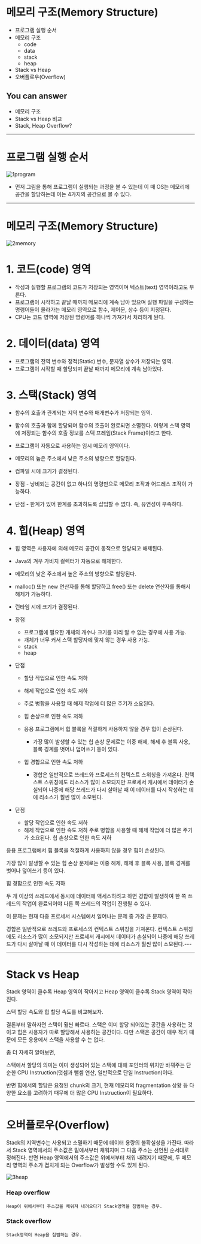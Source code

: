 # 메모리 구조(Memory Structure)
- 프로그램 실행 순서
- 메모리 구조
    - code
    - data
    - stack
    - heap
- Stack vs Heap
- 오버플로우(Overflow)

## You can answer
- 메모리 구조
- Stack vs Heap 비교
- Stack, Heap Overflow?

---
# 프로그램 실행 순서

![1program](https://user-images.githubusercontent.com/22022393/116100838-44b0e800-a6e8-11eb-9beb-6354663e648a.png)


- 먼저 그림을 통해 프로그램이 실행되는 과정을 볼 수 있는데 이 때 OS는 메모리에 공간을 할당하는데 이는 4가지의 공간으로 볼 수 있다.


---

# 메모리 구조(Memory Structure)

![2memory](https://user-images.githubusercontent.com/22022393/116101220-9e191700-a6e8-11eb-88be-3f95ad1a83a5.png)


# 1. 코드(code) 영역
- 작성과 실행할 프로그램의 코드가 저장되는 영역이며 텍스트(text) 영역이라고도 부른다.
- 프로그램이 시작하고 끝날 때까지 메모리에 계속 남아 있으며 실행 파일을 구성하는 명령어들이 올라가는 메모리 영역으로 함수, 제어문, 상수 등이 지정된다.
- CPU는 코드 영역에 저장된 명령어를 하나씩 가져가서 처리하게 된다.

# 2. 데이터(data) 영역
- 프로그램의 전역 변수와 정적(Static) 변수, 문자열 상수가 저장되는 영역.
- 프로그램이 시작할 때 할당되며 끝날 때까지 메모리에 계속 남아있다.

# 3. 스택(Stack) 영역
- 함수의 호출과 관계되는 지역 변수와 매개변수가 저장되는 영역.
- 함수의 호출과 함께 할당되며 함수의 호출이 완료되면 소멸한다. 이렇게 스택 영역에 저장되는 함수의 호출 정보를 스택 프레임(Stack Frame)이라고 한다.
- 프로그램이 자동으로 사용하는 임시 메모리 영역이다.
- 메모리의 높은 주소에서 낮은 주소의 방향으로 할당된다.
- 컴파일 시에 크기가 결정된다.

- 장점 - 낭비되는 공간이 없고 하나의 명령만으로 메모리 조작과 어드레스 조작이 가능하다.
- 단점 - 한계가 있어 한계를 초과하도록 삽입할 수 없다. 즉, 유연성이 부족하다.

# 4. 힙(Heap) 영역
- 힙 영역은 사용자에 의해 메모리 공간이 동적으로 할당되고 해제된다.
- Java의 겨우 가비지 컬렉터가 자동으로 해제한다.
- 메모리의 낮은 주소에서 높은 주소의 방향으로 할당된다.
- malloc() 또는 new 연산자를 통해 할당하고 free() 또는 delete 연산자를 통해서 해제가 가능하다.
- 런타임 시에 크기가 결정된다.

- 장점
    - 프로그램에 필요한 개체의 개수나 크기를 미리 알 수 없는 경우에 사용 가능.
    - 개체가 너무 커서 스택 할당자에 맞지 않는 경우 사용 가능.
    - stack
    - heap
- 단점
    - 할당 작업으로 인한 속도 저하
    - 해제 작업으로 인한 속도 저하
    - 주로 병합을 사용할 때 해제 작업에 더 많은 주기가 소요된다.
    - 힙 손상으로 인한 속도 저하
    - 응용 프로그램에서 힙 블록을 적절하게 사용하지 않을 경우 힙이 손상된다.
        - 가장 많이 발생할 수 있는 힙 손상 문제로는 이중 해제, 해제 후 블록 사용, 블록 경계를 벗어나 덮어쓰기 등이 있다.

    - 힙 경합으로 인한 속도 저하
        - 경합은 일반적으로 쓰레드와 프로세스의 컨텍스트 스위칭을 가져온다. 컨텍스트 스위칭에도 리소스가 많이 소모되지만 프로세서 캐시에서 데이터가 손실되어 나중에 해당 쓰레드가 다시 살아날 때 이 데이터를 다시 작성하는 데에 리소스가 훨씬 많이 소모된다.

- 단점
  - 할당 작업으로 인한 속도 저하
  - 해제 작업으로 인한 속도 저하
주로 병합을 사용할 때 해제 작업에 더 많은 주기가 소요된다.
힙 손상으로 인한 속도 저하

응용 프로그램에서 힙 블록을 적절하게 사용하지 않을 경우 힙이 손상된다.

가장 많이 발생할 수 있는 힙 손상 문제로는 이중 해제, 해제 후 블록 사용, 블록 경계를 벗어나 덮어쓰기 등이 있다.

힙 경합으로 인한 속도 저하

두 개 이상의 쓰레드에서 동시에 데이터에 액세스하려고 하면 경합이 발생하여 한 쪽 쓰레드의 작업이 완료되어야 다른 쪽 쓰레드의 작업이 진행될 수 있다.

이 문제는 현재 다중 프로세서 시스템에서 일어나는 문제 중 가장 큰 문제다.

경합은 일반적으로 쓰레드와 프로세스의 컨텍스트 스위칭을 가져온다. 컨텍스트 스위칭에도 리소스가 많이 소모되지만 프로세서 캐시에서 데이터가 손실되어 나중에 해당 쓰레드가 다시 살아날 때 이 데이터를 다시 작성하는 데에 리소스가 훨씬 많이 소모된다.---

---

# Stack vs Heap
Stack 영역이 클수록 Heap 영역이 작아지고 Heap 영역이 클수록 Stack 영역이 작아진다.

스택 할당 속도와 힙 할당 속도를 비교해보자.

결론부터 말하자면 스택이 훨씬 빠르다. 스택은 이미 할당 되어있는 공간을 사용하는 것이고 힙은 사용자가 따로 할당해서 사용하는 공간이다. 다만 스택은 공간이 매우 적기 때문에 모든 응용에서 스택을 사용할 수 는 없다.

좀 더 자세히 알아보면,

스택에서 할당의 의미는 이미 생성되어 있는 스택에 대해 포인터의 위치만 바꿔주는 단순한 CPU Instruction(덧셈과 뺄셈 연산, 일반적으로 단일 Instruction)이다.

반면 힙에서의 할당은 요청된 chunk의 크기, 현재 메모리의 fragmentation 상황 등 다양한 요소를 고려하기 때무에 더 많은 CPU Instruction이 필요하다.

---

# 오버플로우(Overflow)

Stack의 지역변수는 사용되고 소멸하기 때문에 데이터 용량의 불확실성을 가진다. 따라서 Stack 영역에서의 주소값은 밑에서부터 채워지며 그 다음 주소는 선언된 순서대로 정해진다. 반면 Heap 영역에서의 주소값은 위에서부터 채워 내려지기 때문에, 두 메모리 영역의 주소가 겹치게 되는 Overflow가 발생할 수도 있게 된다.

![3heap](https://user-images.githubusercontent.com/22022393/116102636-d79e5200-a6e9-11eb-83e6-2a69e8f6457a.png)

### Heap overflow
    Heap이 위에서부터 주소값을 채워져 내려오다가 Stack영역을 침범하는 경우.
### Stack overflow
    Stack영역이 Heap을 침범하는 경우.
